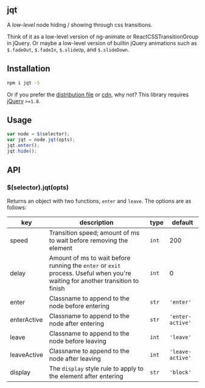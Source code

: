 ## jqt
A *low-level* node hiding / showing through css transitions.

Think of it as a low-level version of ng-animate or ReactCSSTransitionGroup in jQuery. Or maybe a low-level version of builtin jQuery animations such as `$.fadeOut`, `$.fadeIn`, `$.slideUp`, and `$.slideDown`.

## Installation
```bash
npm i jqt -S
```

Or if you prefer the [distribution file](https://raw.githubusercontent.com/srph/jqt/master/index.js) or [cdn](https://cdn.rawgit.com/srph/jqt/master/index.js), why not? This library requires [jQuery](jquery) `>=1.8`.

## Usage
```js
var node = $(selector);
var jqt = node.jqt(opts);
jqt.enter();
jqt.hide();
```

## API
### $(selector).jqt(opts)
Returns an object with two functions, `enter` and `leave`. The options are as follows:

| key | description | type | default |
|-----|-------------|------|---------|
|speed|Transition speed; amount of ms to wait before removing the element|`int`|200|
|delay|Amount of ms to wait before running the `enter` or `exit` process. Useful when you're waiting for another transition to finish|`int`|0|
|enter|Classname to append to the node before entering|`str`|`'enter'`|
|enterActive|Classname to append to the node after entering|`str`|`'enter-active'`|
|leave|Classname to append to the node before leaving|`int`|`'leave'`|
|leaveActive|Classname to append to the node after leaving|`int`|`'leave-active'`|
|display|The `display` style rule to apply to the element after entering|`str`|`'block'`|
